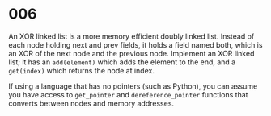 [_metadata_:number]:-      "6"
[_metadata_:difficulty]:-  "Hard"
[_metadata_:asker]:-       "Google"
[_metadata_:tags]:-        "linked-list"

# 006

An XOR linked list is a more memory efficient doubly linked list. Instead of each node holding next and prev fields, it holds a field named both, which is an XOR of the next node and the previous node. Implement an XOR linked list; it has an `add(element)` which adds the element to the end, and a `get(index)` which returns the node at index.

If using a language that has no pointers (such as Python), you can assume you have access to `get_pointer` and `dereference_pointer` functions that converts between nodes and memory addresses.
